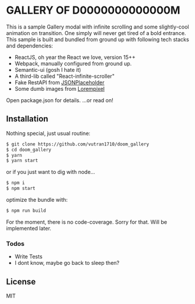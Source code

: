 # GALLERY OF D0000000000000M

This is a sample Gallery modal with infinite scrolling and some slightly-cool animation on transition. One simply will never get tired of a bold entrance.
This sample is built and bundled from ground up with following tech stacks and dependencies:

  - ReactJS, oh year the React we love, version 15++
  - Webpack, manually configured from ground up.
  - Semantic-ui (gosh I hate it)
  - A third-lib called "React-infinite-scroller"
  - Fake RestAPI from [JSONPlaceholder][Fks]
  - Some dumb images from [Lorempixel][Lpx]
 
Open package.json for details.
...or read on!
## Installation
Nothing special, just usual routine:
```sh
$ git clone https://github.com/vutran1710/doom_gallery
$ cd doom_gallery
$ yarn
$ yarn start
```
or if you just want to dig with node...
```sh
$ npm i
$ npm start
```
optimize the bundle with:
```sh
$ npm run build
```
For the moment, there is no code-coverage. Sorry for that. Will be implemented later.

### Todos

 - Write Tests
 - I dont know, maybe go back to sleep then?

License
----

MIT

[//]: # (These are reference links used in the body of this note and get stripped out when the markdown processor does its job.)
   [Fks]: <https://jsonplaceholder.typicode.com/>
   [Lpx]: <http://lorempixel.com/>
   >
